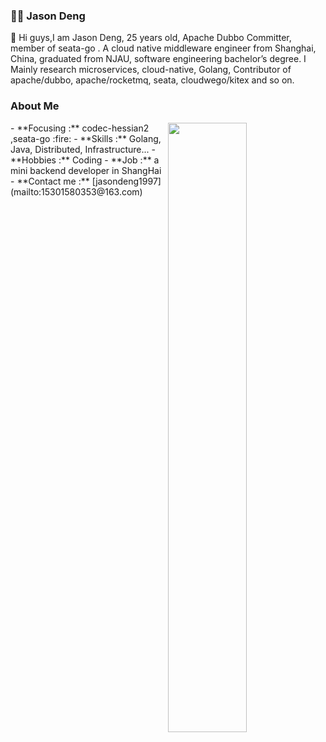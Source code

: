 
###  :man_technologist:  Jason Deng

👋 Hi guys,I am Jason Deng, 25 years old, Apache Dubbo Committer, member of seata-go . A cloud native middleware engineer from Shanghai, China, graduated from NJAU, software engineering bachelor’s degree. I Mainly research microservices, cloud-native, Golang, Contributor of apache/dubbo, apache/rocketmq, seata, cloudwego/kitex and so on.

### About Me

<img width="50%" align="right" src="https://github-readme-stats.vercel.app/api?username=jasondeng1997
&show_icons=true&theme=dark&bg_color=30,e96443,904e95&title_color=fff&text_color=fff" />
</html>
-  **Focusing :** codec-hessian2 ,seata-go :fire: 
-  **Skills :** Golang, Java, Distributed, Infrastructure...
-  **Hobbies :** Coding
-  **Job :** a mini backend developer in ShangHai
-  **Contact me :** [jasondeng1997](mailto:15301580353@163.com)


